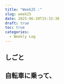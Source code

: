 ```yaml
---
title: "Week25 :"
slug: week25
date: 2025-06-20T15:33:30
draft: true
toc: true
categories:
  - Weekly Log
---
```




## しごと


## 自転車に乗って、 